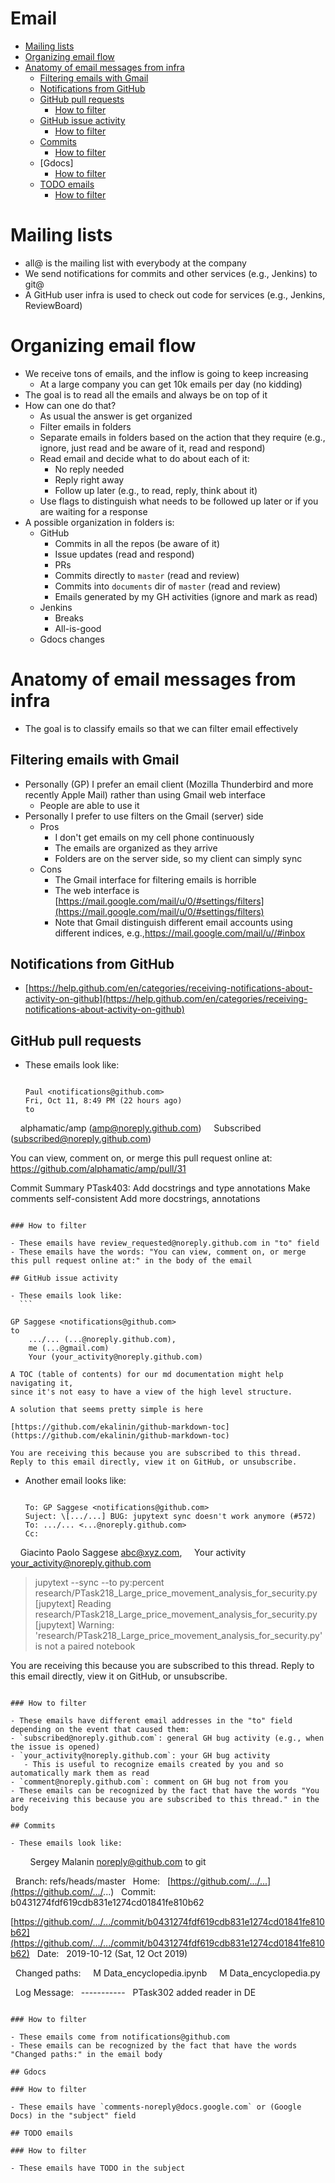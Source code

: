 # Email

<!-- toc -->

- [Mailing lists](#mailing-lists)
- [Organizing email flow](#organizing-email-flow)
- [Anatomy of email messages from infra](#anatomy-of-email-messages-from-infra)
  * [Filtering emails with Gmail](#filtering-emails-with-gmail)
  * [Notifications from GitHub](#notifications-from-github)
  * [GitHub pull requests](#github-pull-requests)
    + [How to filter](#how-to-filter)
  * [GitHub issue activity](#github-issue-activity)
    + [How to filter](#how-to-filter)
  * [Commits](#commits)
    + [How to filter](#how-to-filter)
  * [Gdocs]
    + [How to filter](#how-to-filter)
  * [TODO emails](#todo-emails)
    + [How to filter](#how-to-filter)

<!-- tocstop -->

# Mailing lists

- all@ is the mailing list with everybody at the company
- We send notifications for commits and other services (e.g., Jenkins) to git@
- A GitHub user infra is used to check out code for services (e.g., Jenkins, ReviewBoard)

# Organizing email flow

- We receive tons of emails, and the inflow is going to keep increasing
  - At a large company you can get 10k emails per day (no kidding)
- The goal is to read all the emails and always be on top of it
- How can one do that?
  - As usual the answer is get organized
  - Filter emails in folders
  - Separate emails in folders based on the action that they require (e.g., ignore, just read and be aware of it, read and respond)
  - Read email and decide what to do about each of it:
    - No reply needed
    - Reply right away
    - Follow up later (e.g., to read, reply, think about it)
  - Use flags to distinguish what needs to be followed up later or if you are waiting for a response
- A possible organization in folders is:
  - GitHub
    - Commits in all the repos (be aware of it)
    - Issue updates (read and respond)
    - PRs
    - Commits directly to `master` (read and review)
    - Commits into `documents` dir of `master` (read and review)
    - Emails generated by my GH activities (ignore and mark as read)
  - Jenkins
    - Breaks
    - All-is-good
  - Gdocs changes

# Anatomy of email messages from infra

- The goal is to classify emails so that we can filter email effectively

## Filtering emails with Gmail

- Personally (GP) I prefer an email client (Mozilla Thunderbird and more recently Apple Mail) rather than using Gmail web interface
  - People are able to use it
- Personally I prefer to use filters on the Gmail (server) side
  - Pros
    - I don't get emails on my cell phone continuously
    - The emails are organized as they arrive
    - Folders are on the server side, so my client can simply sync
  - Cons
    - The Gmail interface for filtering emails is horrible
    - The web interface is [https://mail.google.com/mail/u/0/#settings/filters](https://mail.google.com/mail/u/0/#settings/filters)
    - Note that Gmail distinguish different email accounts using different indices, e.g.,[https://mail.google.com/mail/u/<INDEX>/#inbox](https://mail.google.com/mail/u/<INDEX>/#inbox)

## Notifications from GitHub

- [https://help.github.com/en/categories/receiving-notifications-about-activity-on-github](https://help.github.com/en/categories/receiving-notifications-about-activity-on-github)

## GitHub pull requests

- These emails look like:
  ```

  Paul <notifications@github.com>
  Fri, Oct 11, 8:49 PM (22 hours ago)
  to
    alphamatic/amp (amp@noreply.github.com)
    Subscribed (subscribed@noreply.github.com)

  You can view, comment on, or merge this pull request online at:
   https://github.com/alphamatic/amp/pull/31

  Commit Summary
  PTask403: Add docstrings and type annotations
  Make comments self-consistent
  Add more docstrings, annotations
  ```

### How to filter

- These emails have review_requested@noreply.github.com in "to" field
- These emails have the words: "You can view, comment on, or merge this pull request online at:" in the body of the email

## GitHub issue activity

- These emails look like:
  ```

  GP Saggese <notifications@github.com>
  to
    .../... (...@noreply.github.com),
    me (...@gmail.com)
    Your (your_activity@noreply.github.com)
 
  A TOC (table of contents) for our md documentation might help navigating it,
  since it's not easy to have a view of the high level structure.

  A solution that seems pretty simple is here

  [https://github.com/ekalinin/github-markdown-toc](https://github.com/ekalinin/github-markdown-toc)

  You are receiving this because you are subscribed to this thread.
  Reply to this email directly, view it on GitHub, or unsubscribe.
  ```

- Another email looks like:
  ```

  To: GP Saggese <notifications@github.com>
  Suject: \[.../...] BUG: jupytext sync doesn't work anymore (#572)
  To: .../... <...@noreply.github.com>
  Cc:
    Giacinto Paolo Saggese <abc@xyz.com>,
    Your activity <your_activity@noreply.github.com>

  > jupytext --sync --to py:percent
  research/PTask218_Large_price_movement_analysis_for_security.py
  [jupytext] Reading 
  research/PTask218_Large_price_movement_analysis_for_security.py
  [jupytext] Warning:
  'research/PTask218_Large_price_movement_analysis_for_security.py' is not a paired notebook

  You are receiving this because you are subscribed to this thread.
  Reply to this email directly, view it on GitHub, or unsubscribe.
  ```

### How to filter

- These emails have different email addresses in the "to" field depending on the event that caused them:
  - `subscribed@noreply.github.com`: general GH bug activity (e.g., when the issue is opened)
  - `your_activity@noreply.github.com`: your GH bug activity
     - This is useful to recognize emails created by you and so automatically mark them as read
  - `comment@noreply.github.com`: comment on GH bug not from you
- These emails can be recognized by the fact that have the words "You are receiving this because you are subscribed to this thread." in the body

## Commits

- These emails look like:
  ```
       
  Sergey Malanin <noreply@github.com>
  to git

    Branch: refs/heads/master
    Home:   [https://github.com/.../...](https://github.com/.../...)
    Commit: b0431274fdf619cdb831e1274cd01841fe810b62

  [https://github.com/.../.../commit/b0431274fdf619cdb831e1274cd01841fe810b62](https://github.com/.../.../commit/b0431274fdf619cdb831e1274cd01841fe810b62)
    Date:   2019-10-12 (Sat, 12 Oct 2019)

    Changed paths:
     M Data_encyclopedia.ipynb
     M Data_encyclopedia.py

    Log Message:
    -----------
    PTask302 added reader in DE
  ```

### How to filter

- These emails come from notifications@github.com
- These emails can be recognized by the fact that have the words "Changed paths:" in the email body

## Gdocs

### How to filter

- These emails have `comments-noreply@docs.google.com` or (Google Docs) in the "subject" field

## TODO emails

### How to filter

- These emails have TODO in the subject

 

 

 

 

 

 

 

 

 

 

 

 

 
